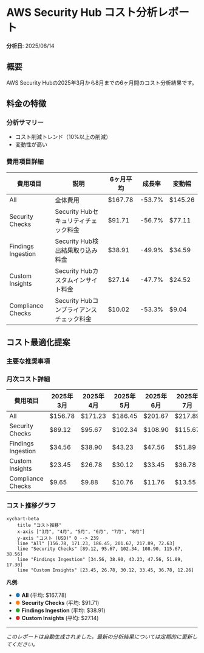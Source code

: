 # AWS Security Hub コスト分析レポート

**分析日**: 2025/08/14

## 概要

AWS Security Hubの2025年3月から8月までの6ヶ月間のコスト分析結果です。

## 料金の特徴

### 分析サマリー
- コスト削減トレンド（10%以上の削減）
- 変動性が高い

### 費用項目詳細

| 費用項目 | 説明 | 6ヶ月平均 | 成長率 | 変動幅 |
|---------|------|----------|--------|--------|
| All | 全体費用 | $167.78 | -53.7% | $145.26 |
| Security Checks | Security Hubセキュリティチェック料金 | $91.71 | -56.7% | $77.11 |
| Findings Ingestion | Security Hub検出結果取り込み料金 | $38.91 | -49.9% | $34.59 |
| Custom Insights | Security Hubカスタムインサイト料金 | $27.14 | -47.7% | $24.52 |
| Compliance Checks | Security Hubコンプライアンスチェック料金 | $10.02 | -53.3% | $9.04 |

## コスト最適化提案

### 主要な推奨事項

### 月次コスト詳細

| 費用項目 | 2025年3月 | 2025年4月 | 2025年5月 | 2025年6月 | 2025年7月 | 2025年8月 |
|---------|---------|---------|---------|---------|---------|---------|
| All | $156.78 | $171.23 | $186.45 | $201.67 | $217.89 | $72.63 |
| Security Checks | $89.12 | $95.67 | $102.34 | $108.90 | $115.67 | $38.56 |
| Findings Ingestion | $34.56 | $38.90 | $43.23 | $47.56 | $51.89 | $17.30 |
| Custom Insights | $23.45 | $26.78 | $30.12 | $33.45 | $36.78 | $12.26 |
| Compliance Checks | $9.65 | $9.88 | $10.76 | $11.76 | $13.55 | $4.51 |

### コスト推移グラフ

```mermaid
xychart-beta
    title "コスト推移"
    x-axis ["3月", "4月", "5月", "6月", "7月", "8月"]
    y-axis "コスト (USD)" 0 --> 239
    line "All" [156.78, 171.23, 186.45, 201.67, 217.89, 72.63]
    line "Security Checks" [89.12, 95.67, 102.34, 108.90, 115.67, 38.56]
    line "Findings Ingestion" [34.56, 38.90, 43.23, 47.56, 51.89, 17.30]
    line "Custom Insights" [23.45, 26.78, 30.12, 33.45, 36.78, 12.26]
```

**凡例:**
- <span style="color:#1f77b4">●</span> **All** (平均: $167.78)
- <span style="color:#ff7f0e">●</span> **Security Checks** (平均: $91.71)
- <span style="color:#2ca02c">●</span> **Findings Ingestion** (平均: $38.91)
- <span style="color:#d62728">●</span> **Custom Insights** (平均: $27.14)

---
*このレポートは自動生成されました。最新の分析結果については定期的に更新してください。*
